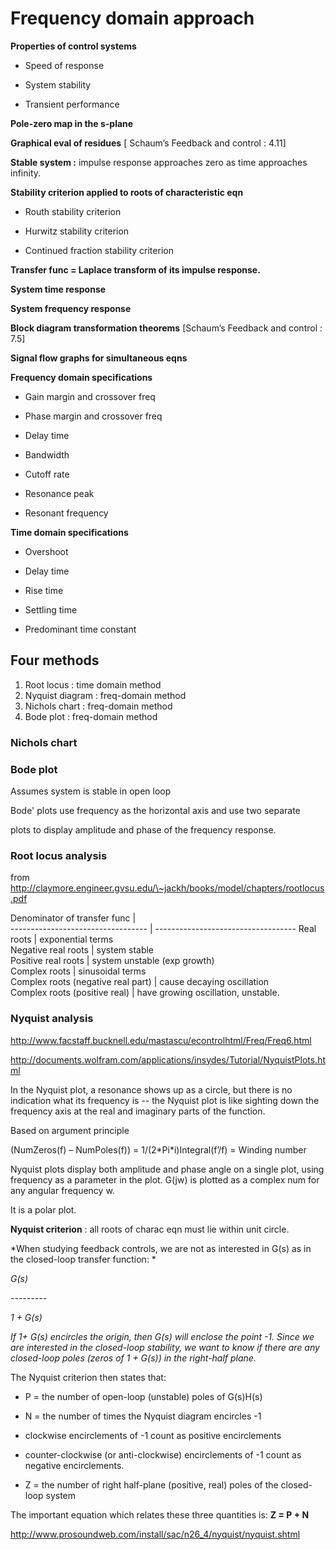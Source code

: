 
# Frequency domain approach

**Properties of control systems**

  - Speed of response

  - System stability

  - Transient performance

**Pole-zero map in the s-plane**

**Graphical eval of residues** \[ Schaum’s Feedback and control : 4.11\]

**Stable system :** impulse response approaches zero as time approaches
infinity.

**Stability criterion applied to roots of characteristic eqn**

  - Routh stability criterion

  - Hurwitz stability criterion

  - Continued fraction stability criterion

**Transfer func = Laplace transform of its impulse response.**

**System time response**

**System frequency response**

**Block diagram transformation theorems** \[Schaum’s Feedback and
control : 7.5\]

**Signal flow graphs for simultaneous eqns**

**Frequency domain specifications**

  - Gain margin and crossover freq

  - Phase margin and crossover freq

  - Delay time

  - Bandwidth

  - Cutoff rate

  - Resonance peak

  - Resonant frequency

**Time domain specifications**

  - Overshoot

  - Delay time

  - Rise time

  - Settling time

  - Predominant time constant

## Four methods 

1. Root locus : time domain method
2. Nyquist diagram : freq-domain method
3. Nichols chart : freq-domain method
4. Bode plot : freq-domain method

### Nichols chart

### Bode plot

Assumes system is stable in open loop

Bode' plots use frequency as the horizontal axis and use two separate

plots to display amplitude and phase of the frequency response.

### Root locus analysis

from http://claymore.engineer.gvsu.edu/\~jackh/books/model/chapters/rootlocus.pdf


Denominator of transfer func |    
---------------------------------- | ----------------------------------- 
Real roots                         | exponential terms                   
Negative real roots                | system stable                       
Positive real roots                | system unstable (exp growth)        
Complex roots                      | sinusoidal terms                    
Complex roots (negative real part) | cause decaying oscillation          
Complex roots (positive real)      | have growing oscillation, unstable. 

### Nyquist analysis 

http://www.facstaff.bucknell.edu/mastascu/econtrolhtml/Freq/Freq6.html

http://documents.wolfram.com/applications/insydes/Tutorial/NyquistPlots.html

In the Nyquist plot, a resonance shows up as a circle, but there is no
indication what its frequency is -- the Nyquist plot is like sighting
down the frequency axis at the real and imaginary parts of the function.

Based on argument principle 

(NumZeros(f) – NumPoles(f)) = 1/(2\*Pi\*i)Integral(f’/f) = Winding number

Nyquist plots display both amplitude and phase angle on a single plot,
using frequency as a parameter in the plot. G(jw) is plotted as a
complex num for any angular frequency w.

It is a polar plot.

**Nyquist criterion** : all roots of charac eqn must lie within unit
circle.

*When studying feedback controls, we are not as interested in G(s) as in
the closed-loop transfer function: *

*G(s)*

*---------*

*1 + G(s)*

*If 1+ G(s) encircles the origin, then G(s) will enclose the point -1.
Since we are interested in the closed-loop stability, we want to know if
there are any closed-loop poles (zeros of 1 + G(s)) in the right-half
plane.*

The Nyquist criterion then states that:

  - P = the number of open-loop (unstable) poles of G(s)H(s)

  - N = the number of times the Nyquist diagram encircles -1

<!-- end list -->

  - clockwise encirclements of -1 count as positive encirclements

  - counter-clockwise (or anti-clockwise) encirclements of -1 count as
    negative encirclements.

<!-- end list -->

  - Z = the number of right half-plane (positive, real) poles of the
    closed-loop system 

The important equation which relates these three quantities is: **Z = P + N**

http://www.prosoundweb.com/install/sac/n26_4/nyquist/nyquist.shtml


